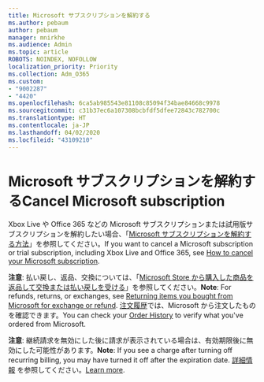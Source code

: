 ```yaml
---
title: Microsoft サブスクリプションを解約する
ms.author: pebaum
author: pebaum
manager: mnirkhe
ms.audience: Admin
ms.topic: article
ROBOTS: NOINDEX, NOFOLLOW
localization_priority: Priority
ms.collection: Adm_O365
ms.custom:
- "9002287"
- "4420"
ms.openlocfilehash: 6ca5ab985543e81108c85094f34bae84668c9978
ms.sourcegitcommit: c31b37ec6a107308bcbfdf5dfee72843c782700c
ms.translationtype: HT
ms.contentlocale: ja-JP
ms.lasthandoff: 04/02/2020
ms.locfileid: "43109210"
---
```

# <a name="cancel-microsoft-subscription"></a><span data-ttu-id="46dd7-102">Microsoft サブスクリプションを解約する</span><span class="sxs-lookup"><span data-stu-id="46dd7-102">Cancel Microsoft subscription</span></span>

<span data-ttu-id="46dd7-103">Xbox Live や Office 365 などの Microsoft サブスクリプションまたは試用版サブスクリプションを解約したい場合、「[Microsoft サブスクリプションを解約する方法](https://support.microsoft.com/help/4027815)」を参照してください。</span><span class="sxs-lookup"><span data-stu-id="46dd7-103">If you want to cancel a Microsoft subscription or trial subscription, including Xbox Live and Office 365, see [How to cancel your Microsoft subscription](https://support.microsoft.com/help/4027815).</span></span>

<span data-ttu-id="46dd7-104">**注意**: 払い戻し、返品、交換については、「[Microsoft Store から購入した商品を返品して交換または払い戻しを受ける](https://support.microsoft.com/help/10558)」を参照してください。</span><span class="sxs-lookup"><span data-stu-id="46dd7-104">**Note**: For refunds, returns, or exchanges, see [Returning items you bought from Microsoft for exchange or refund](https://support.microsoft.com/help/10558).</span></span> <span data-ttu-id="46dd7-105">[注文履歴](https://account.microsoft.com/billing/orders/)では、Microsoft から注文したものを確認できます。</span><span class="sxs-lookup"><span data-stu-id="46dd7-105">You can check your [Order History](https://account.microsoft.com/billing/orders/) to verify what you've ordered from Microsoft.</span></span> 

<span data-ttu-id="46dd7-106">**注意**: 継続請求を無効にした後に請求が表示されている場合は、有効期限後に無効にした可能性があります。</span><span class="sxs-lookup"><span data-stu-id="46dd7-106">**Note**: If you see a charge after turning off recurring billing, you may have turned it off after the expiration date.</span></span> <span data-ttu-id="46dd7-107">[詳細情報](https://support.microsoft.com/help/10640) を参照してください。</span><span class="sxs-lookup"><span data-stu-id="46dd7-107">[Learn more](https://support.microsoft.com/help/10640).</span></span> 
